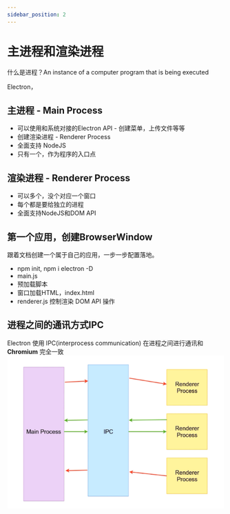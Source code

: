 ```yaml
---
sidebar_position: 2
---
```


# 主进程和渲染进程

  什么是进程？An instance of a computer program that is being executed

Electron，

## 主进程 - Main Process

- 可以使用和系统对接的Electron API - 创建菜单，上传文件等等
- 创建渲染进程 - Renderer Process
- 全面支持 NodeJS
- 只有一个，作为程序的入口点

## 渲染进程 - Renderer Process

- 可以多个，没个对应一个窗口
- 每个都是要给独立的进程
- 全面支持NodeJS和DOM API

## 第一个应用，创建BrowserWindow

  跟着文档创建一个属于自己的应用，一步一步配置落地。

- npm init, npm i electron -D
- main.js
- 预加载脚本
- 窗口加载HTML，index.html
- renderer.js 控制渲染 DOM API 操作

## 进程之间的通讯方式IPC

Electron 使用 IPC(interprocess communication) 在进程之间进行通讯和 **Chromium** 完全一致
![IPC](./img/IPC_20230322163650.png)
